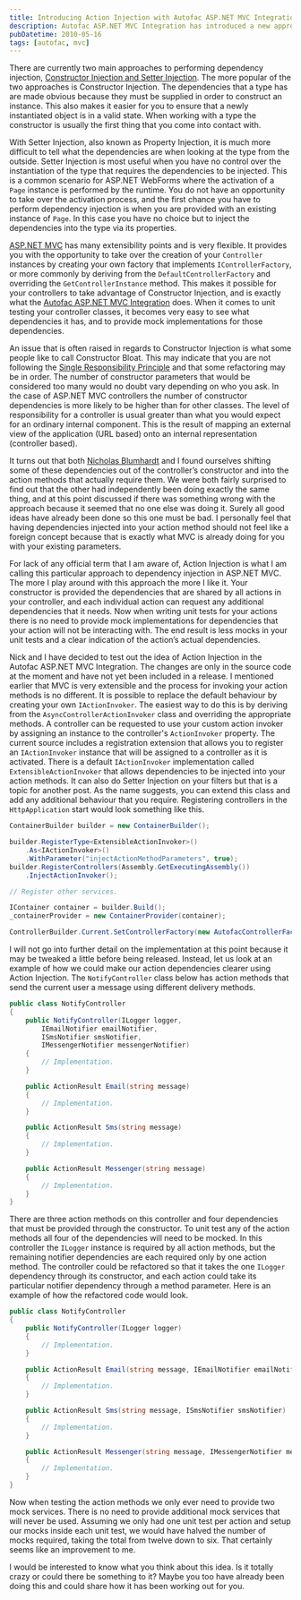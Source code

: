 ```yaml
---
title: Introducing Action Injection with Autofac ASP.NET MVC Integration
description: Autofac ASP.NET MVC Integration has introduced a new approach to dependency injection called Action Injection, which allows dependencies to be injected into action methods instead of the controller's constructor. This makes it easier to provide mock implementations for unit testing and reduces the number of mocks required.
pubDatetime: 2010-05-16
tags: [autofac, mvc]
---
```


There are currently two main approaches to performing dependency injection, [Constructor Injection and Setter Injection](http://www.martinfowler.com/articles/injection.html#FormsOfDependencyInjection). The more popular of the two approaches is Constructor Injection. The dependencies that a type has are made obvious because they must be supplied in order to construct an instance. This also makes it easier for you to ensure that a newly instantiated object is in a valid state. When working with a type the constructor is usually the first thing that you come into contact with.

With Setter Injection, also known as Property Injection, it is much more difficult to tell what the dependencies are when looking at the type from the outside. Setter Injection is most useful when you have no control over the instantiation of the type that requires the dependencies to be injected. This is a common scenario for ASP.NET WebForms where the activation of a `Page` instance is performed by the runtime. You do not have an opportunity to take over the activation process, and the first chance you have to perform dependency injection is when you are provided with an existing instance of `Page`. In this case you have no choice but to inject the dependencies into the type via its properties.

[ASP.NET MVC](http://www.asp.net/mvc) has many extensibility points and is very flexible. It provides you with the opportunity to take over the creation of your `Controller` instances by creating your own factory that implements `IControllerFactory`, or more commonly by deriving from the `DefaultControllerFactory` and overriding the `GetControllerInstance` method. This makes it possible for your controllers to take advantage of Constructor Injection, and is exactly what the [Autofac ASP.NET MVC Integration](http://code.google.com/p/autofac/wiki/MvcIntegration) does. When it comes to unit testing your controller classes, it becomes very easy to see what dependencies it has, and to provide mock implementations for those dependencies.

An issue that is often raised in regards to Constructor Injection is what some people like to call Constructor Bloat. This may indicate that you are not following the [Single Responsibility Principle](http://en.wikipedia.org/wiki/Single_responsibility_principle) and that some refactoring may be in order. The number of constructor parameters that would be considered too many would no doubt vary depending on who you ask. In the case of ASP.NET MVC controllers the number of constructor dependencies is more likely to be higher than for other classes. The level of responsibility for a controller is usual greater than what you would expect for an ordinary internal component. This is the result of mapping an external view of the application (URL based) onto an internal representation (controller based).

It turns out that both [Nicholas Blumhardt](http://nblumhardt.com/) and I found ourselves shifting some of these dependencies out of the controller’s constructor and into the action methods that actually require them. We were both fairly surprised to find out that the other had independently been doing exactly the same thing, and at this point discussed if there was something wrong with the approach because it seemed that no one else was doing it. Surely all good ideas have already been done so this one must be bad. I personally feel that having dependencies injected into your action method should not feel like a foreign concept because that is exactly what MVC is already doing for you with your existing parameters.

For lack of any official term that I am aware of, Action Injection is what I am calling this particular approach to dependency injection in ASP.NET MVC. The more I play around with this approach the more I like it. Your constructor is provided the dependencies that are shared by all actions in your controller, and each individual action can request any additional dependencies that it needs. Now when writing unit tests for your actions there is no need to provide mock implementations for dependencies that your action will not be interacting with. The end result is less mocks in your unit tests and a clear indication of the action’s actual dependencies.

Nick and I have decided to test out the idea of Action Injection in the Autofac ASP.NET MVC Integration. The changes are only in the source code at the moment and have not yet been included in a release. I mentioned earlier that MVC is very extensible and the process for invoking your action methods is no different. It is possible to replace the default behaviour by creating your own `IActionInvoker`. The easiest way to do this is by deriving from the `AsyncControllerActionInvoker` class and overriding the appropriate methods. A controller can be requested to use your custom action invoker by assigning an instance to the controller's `ActionInvoker` property. The current source includes a registration extension that allows you to register an `IActionInvoker` instance that will be assigned to a controller as it is activated. There is a default `IActionInvoker` implementation called `ExtensibleActionInvoker` that allows dependencies to be injected into your action methods. It can also do Setter Injection on your filters but that is a topic for another post. As the name suggests, you can extend this class and add any additional behaviour that you require. Registering controllers in the `HttpApplication` start would look something like this.

```csharp
ContainerBuilder builder = new ContainerBuilder();

builder.RegisterType<ExtensibleActionInvoker>()
    .As<IActionInvoker>()
    .WithParameter("injectActionMethodParameters", true);
builder.RegisterControllers(Assembly.GetExecutingAssembly())
    .InjectActionInvoker();

// Register other services.

IContainer container = builder.Build();
_containerProvider = new ContainerProvider(container);

ControllerBuilder.Current.SetControllerFactory(new AutofacControllerFactory(_containerProvider));
```

I will not go into further detail on the implementation at this point because it may be tweaked a little before being released. Instead, let us look at an example of how we could make our action dependencies clearer using Action Injection. The `NotifyController` class below has action methods that send the current user a message using different delivery methods.

```csharp
public class NotifyController
{
    public NotifyController(ILogger logger,
        IEmailNotifier emailNotifier,
        ISmsNotifier smsNotifier,
        IMessengerNotifier messengerNotifier)
    {
        // Implementation.
    }

    public ActionResult Email(string message)
    {
        // Implementation.
    }

    public ActionResult Sms(string message)
    {
        // Implementation.
    }

    public ActionResult Messenger(string message)
    {
        // Implementation.
    }
}
```

There are three action methods on this controller and four dependencies that must be provided through the constructor. To unit test any of the action methods all four of the dependencies will need to be mocked. In this controller the `ILogger` instance is required by all action methods, but the remaining notifier dependencies are each required only by one action method. The controller could be refactored so that it takes the one `ILogger` dependency through its constructor, and each action could take its particular notifier dependency through a method parameter. Here is an example of how the refactored code would look.

```csharp
public class NotifyController
{
    public NotifyController(ILogger logger)
    {
        // Implementation.
    }

    public ActionResult Email(string message, IEmailNotifier emailNotifier)
    {
        // Implementation.
    }

    public ActionResult Sms(string message, ISmsNotifier smsNotifier)
    {
        // Implementation.
    }

    public ActionResult Messenger(string message, IMessengerNotifier messengerNotifier)
    {
        // Implementation.
    }
}
```

Now when testing the action methods we only ever need to provide two mock services. There is no need to provide additional mock services that will never be used. Assuming we only had one unit test per action and setup our mocks inside each unit test, we would have halved the number of mocks required, taking the total from twelve down to six. That certainly seems like an improvement to me.

I would be interested to know what you think about this idea. Is it totally crazy or could there be something to it? Maybe you too have already been doing this and could share how it has been working out for you.
